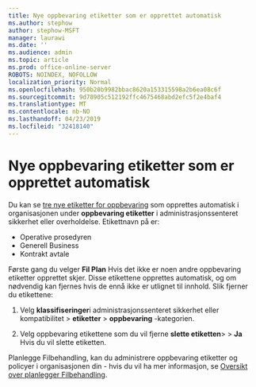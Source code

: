 ```yaml
---
title: Nye oppbevaring etiketter som er opprettet automatisk
ms.author: stephow
author: stephow-MSFT
manager: laurawi
ms.date: ''
ms.audience: admin
ms.topic: article
ms.prod: office-online-server
ROBOTS: NOINDEX, NOFOLLOW
localization_priority: Normal
ms.openlocfilehash: 950b20b9982bbac8620a153315598a2b6ea08c6f
ms.sourcegitcommit: 9d78905c512192ffc4675468abd2efc5f2e4baf4
ms.translationtype: MT
ms.contentlocale: nb-NO
ms.lasthandoff: 04/23/2019
ms.locfileid: "32418140"
---
```

# <a name="new-retention-labels-created-automatically"></a>Nye oppbevaring etiketter som er opprettet automatisk

Du kan se [tre nye etiketter for oppbevaring](https://docs.microsoft.com/en-us/office365/securitycompliance/file-plan-manager#default-retention-labels-and-label-policy) som opprettes automatisk i organisasjonen under **oppbevaring etiketter** i administrasjonssenteret sikkerhet eller overholdelse. Etikettnavn på er:

- Operative prosedyren
- Generell Business
- Kontrakt avtale

Første gang du velger **Fil Plan** Hvis det ikke er noen andre oppbevaring etiketter opprettet skjer. Disse etikettene opprettes automatisk, og om nødvendig kan fjernes hvis de ennå ikke er utlignet til innhold. Slik fjerner du etikettene:

1. Velg **klassifiseringer**i administrasjonssenteret sikkerhet eller kompatibilitet > **etiketter** > **oppbevaring** -kategorien.

1. Velg oppbevaring etikettene som du vil fjerne **slette etiketten**> > **Ja** Hvis du vil slette etiketten.

Planlegge Filbehandling, kan du administrere oppbevaring etiketter og policyer i organisasjonen din - hvis du vil ha mer informasjon, se [Oversikt over planlegger Filbehandling](https://docs.microsoft.com/en-us/office365/securitycompliance/file-plan-manager).